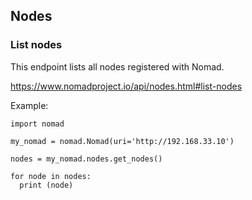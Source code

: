 ## Nodes

### List nodes

This endpoint lists all nodes registered with Nomad.

https://www.nomadproject.io/api/nodes.html#list-nodes

Example:

```
import nomad

my_nomad = nomad.Nomad(uri='http://192.168.33.10')

nodes = my_nomad.nodes.get_nodes()

for node in nodes:
  print (node)
```
